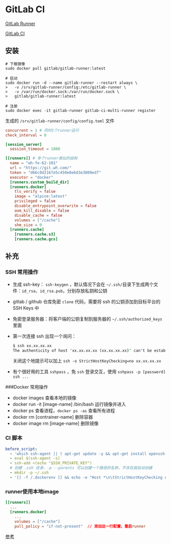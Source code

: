 # GitLab CI



[GitLab Runner](https://docs.gitlab.com/runner/install/)

[GitLab CI](https://docs.gitlab.com/ee/ci/README.html)

## 安装

```shell
# 下载镜像
sudo docker pull gitlab/gitlab-runner:latest

# 启动
sudo docker run -d --name gitlab-runner --restart always \
>   -v /srv/gitlab-runner/config:/etc/gitlab-runner \
>   -v /var/run/docker.sock:/var/run/docker.sock \
>   gitlab/gitlab-runner:latest

# 注册
sudo docker exec -it gitlab-runner gitlab-ci-multi-runner register
```

生成的 `/srv/gitlab-runner/config/config.toml` 文件

```toml
concurrent = 1 # 同时1个runner运行
check_interval = 0

[session_server]
  session_timeout = 1800

[[runners]] # 多个runner类似的结构
  name = "wh-fe-62-101"
  url = "https://git.wh.com/"
  token = "d66c0d2167e5c450e0e6d3e3009ed7"
  executor = "docker"
  [runners.custom_build_dir]
  [runners.docker]
    tls_verify = false
    image = "alpine:latest"
    privileged = false
    disable_entrypoint_overwrite = false
    oom_kill_disable = false
    disable_cache = false
    volumes = ["/cache"]
    shm_size = 0
  [runners.cache]
    [runners.cache.s3]
    [runners.cache.gcs]
```

## 补充

### SSH 常用操作

- 生成 ssh-key： `ssh-keygen` ，默认情况下会在 `~/.ssh/`目录下生成两个文件：`id_rsa`、`id_rsa.pub`，分别存放私钥和公钥

- gitlab / github 仓库免密 `clone` 代码，需要将 ssh 的公钥添加到目标平台的 SSH Keys 中

- 免密登录服务器：将客户端的公钥复制到服务器的 `~/.ssh/authorized_keys` 里面

- 第一次连接 ssh 出现一个询问：

  ```cmd
  $ ssh xx.xx.xx.xx
  The authenticity of host 'xx.xx.xx.xx (xx.xx.xx.xx)' can't be established. 
  ```

  关闭这个地提示可以加上 `ssh -o StrictHostKeyChecking=no xx.xx.xx.xx  `

- 有个很好用的工具 `sshpass` ，免 `ssh` 登录交互，使用 `sshpass -p [password] ssh ...`



###Docker 常用操作

- docker images 查看本地的镜像
- docker run -it [image-name] /bin/bash 运行镜像并进入
- docker ps 查看进程，`docker ps -as` 查看所有进程
- docker rm [contrainer-name] 删除容器
- docker image rm [image-name] 删除镜像



### CI 脚本

```yaml
before_script:
  - 'which ssh-agent || ( apt-get update -y && apt-get install openssh-client -y )'
  - eval $(ssh-agent -s)
  - ssh-add <(echo "$SSH_PRIVATE_KEY")
  # 创建 .ssh 目录，-p --parents 可以创建一个路径的名称，不存在就自动创建
  - mkdir -p ~/.ssh
  - '[[ -f /.dockerenv ]] && echo -e "Host *\n\tStrictHostKeyChecking no\n\n" > ~/.ssh/config'

```



### runner使用本地image

```toml
[[runners]]
  ...
  [runners.docker]
    ...
    volumes = ["/cache"]
    pull_policy = "if-not-present"	// 添加这一行配置，重启runner
```

[参考](https://www.jianshu.com/p/2b7e73b0a096)



